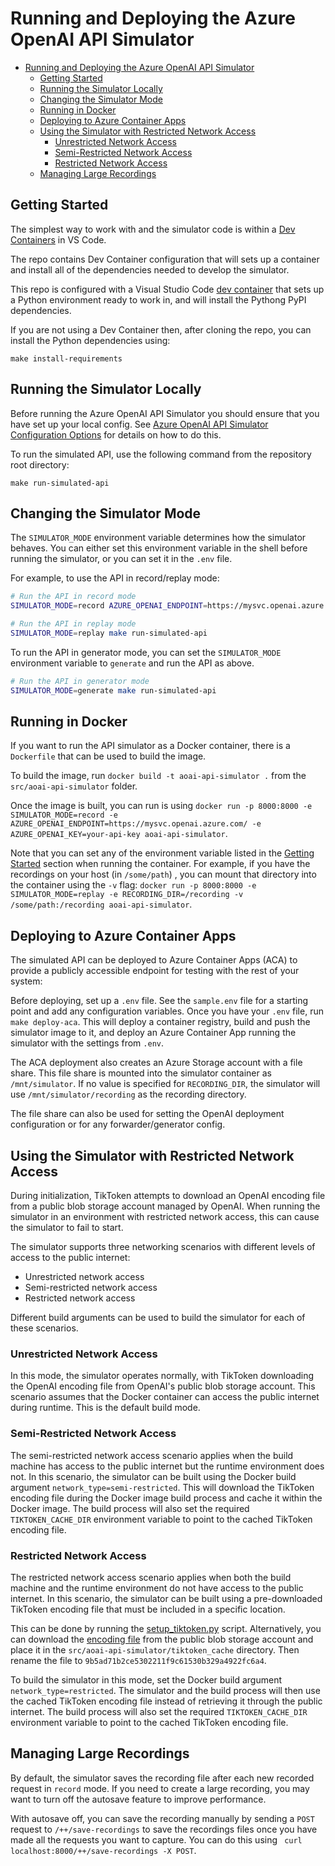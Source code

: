 # Running and Deploying the Azure OpenAI API Simulator

- [Running and Deploying the Azure OpenAI API Simulator](#running-and-deploying-the-azure-openai-api-simulator)
  - [Getting Started](#getting-started)
  - [Running the Simulator Locally](#running-the-simulator-locally)
  - [Changing the Simulator Mode](#changing-the-simulator-mode)
  - [Running in Docker](#running-in-docker)
  - [Deploying to Azure Container Apps](#deploying-to-azure-container-apps)
  - [Using the Simulator with Restricted Network Access](#using-the-simulator-with-restricted-network-access)
    - [Unrestricted Network Access](#unrestricted-network-access)
    - [Semi-Restricted Network Access](#semi-restricted-network-access)
    - [Restricted Network Access](#restricted-network-access)
  - [Managing Large Recordings](#managing-large-recordings)


## Getting Started

The simplest way to work with and the simulator code is within a [Dev Containers](https://code.visualstudio.com/docs/devcontainers/containers) in VS Code.

The repo contains Dev Container configuration that will sets up a container and install all of the dependencies needed to develop the simulator.

This repo is configured with a Visual Studio Code [dev container](https://marketplace.visualstudio.com/items?itemName=ms-vscode-remote.remote-containers) that sets up a Python environment ready to work in, and will install the Pythong PyPI dependencies.

If you are not using a Dev Container then, after cloning the repo, you can install the Python dependencies using:

``` console
make install-requirements
```

## Running the Simulator Locally

Before running the Azure OpenAI API Simulator you should ensure that you have set up your local config. See [Azure OpenAI API Simulator Configuration Options](./docs/config.md) for details on how to do this.

To run the simulated API, use the following command from the repository root directory:

``` console
make run-simulated-api
```

## Changing the Simulator Mode

The `SIMULATOR_MODE` environment variable determines how the simulator behaves. You can either set this environment variable in the shell before running the simulator, or you can set it in the `.env` file.

For example, to use the API in record/replay mode:

```bash
# Run the API in record mode
SIMULATOR_MODE=record AZURE_OPENAI_ENDPOINT=https://mysvc.openai.azure.com/ AZURE_OPENAI_KEY=your-api-key make run-simulated-api

# Run the API in replay mode
SIMULATOR_MODE=replay make run-simulated-api
```

To run the API in generator mode, you can set the `SIMULATOR_MODE` environment variable to `generate` and run the API as above.

```bash
# Run the API in generator mode
SIMULATOR_MODE=generate make run-simulated-api
```

## Running in Docker

If you want to run the API simulator as a Docker container, there is a `Dockerfile` that can be used to build the image.

To build the image, run `docker build -t aoai-api-simulator .` from the `src/aoai-api-simulator` folder.

Once the image is built, you can run is using `docker run -p 8000:8000 -e SIMULATOR_MODE=record -e AZURE_OPENAI_ENDPOINT=https://mysvc.openai.azure.com/ -e AZURE_OPENAI_KEY=your-api-key aoai-api-simulator`.

Note that you can set any of the environment variable listed in the [Getting Started](#getting-started) section when running the container.
For example, if you have the recordings on your host (in `/some/path`) , you can mount that directory into the container using the `-v` flag: `docker run -p 8000:8000 -e SIMULATOR_MODE=replay -e RECORDING_DIR=/recording -v /some/path:/recording aoai-api-simulator`.

## Deploying to Azure Container Apps

The simulated API can be deployed to Azure Container Apps (ACA) to provide a publicly accessible endpoint for testing with the rest of your system:

Before deploying, set up a `.env` file. See the `sample.env` file for a starting point and add any configuration variables.
Once you have your `.env` file, run `make deploy-aca`. This will deploy a container registry, build and push the simulator image to it, and deploy an Azure Container App running the simulator with the settings from `.env`.

The ACA deployment also creates an Azure Storage account with a file share. This file share is mounted into the simulator container as `/mnt/simulator`.
If no value is specified for `RECORDING_DIR`, the simulator will use `/mnt/simulator/recording` as the recording directory.

The file share can also be used for setting the OpenAI deployment configuration or for any forwarder/generator config.


## Using the Simulator with Restricted Network Access

During initialization, TikToken attempts to download an OpenAI encoding file from a public blob storage account managed by OpenAI. When running the simulator in an environment with restricted network access, this can cause the simulator to fail to start.  
  
The simulator supports three networking scenarios with different levels of access to the public internet:  
  
- Unrestricted network access  
- Semi-restricted network access  
- Restricted network access  

Different build arguments can be used to build the simulator for each of these scenarios.

### Unrestricted Network Access  
  
In this mode, the simulator operates normally, with TikToken downloading the OpenAI encoding file from OpenAI's public blob storage account. This scenario assumes that the Docker container can access the public internet during runtime.
This is the default build mode.
  
### Semi-Restricted Network Access  
  
The semi-restricted network access scenario applies when the build machine has access to the public internet but the runtime environment does not. In this scenario,
 the simulator can be built using the Docker build argument `network_type=semi-restricted`. This will download the TikToken encoding file during the Docker image build process and cache it within the Docker image. The build process will also set the required `TIKTOKEN_CACHE_DIR` environment variable to point to the cached TikToken encoding file. 
  
### Restricted Network Access  

The restricted network access scenario applies when both the build machine and the runtime environment do not have access to the public internet. In this scenario, the simulator can be built using a pre-downloaded TikToken encoding file that must be included in a specific location. 

This can be done by running the [setup_tiktoken.py](./scripts/setup_tiktoken.py) script. 
Alternatively, you can download the [encoding file](https://openaipublic.blob.core.windows.net/encodings/cl100k_base.tiktoken) from the public blob storage account and place it in the `src/aoai-api-simulator/tiktoken_cache` directory. Then rename the file to `9b5ad71b2ce5302211f9c61530b329a4922fc6a4`.

To build the simulator in this mode, set the Docker build argument `network_type=restricted`. The simulator and the build process will then use the cached TikToken encoding file instead of retrieving it through the public internet. The build process will also set the required `TIKTOKEN_CACHE_DIR` environment variable to point to the cached TikToken encoding file. 

## Managing Large Recordings

By default, the simulator saves the recording file after each new recorded request in `record` mode.
If you need to create a large recording, you may want to turn off the autosave feature to improve performance.

With autosave off, you can save the recording manually by sending a `POST` request to `/++/save-recordings` to save the recordings files once you have made all the requests you want to capture. You can do this using ` curl localhost:8000/++/save-recordings -X POST`. 
